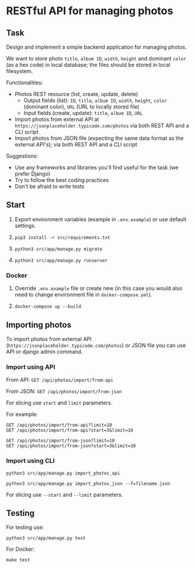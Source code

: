 # RESTful API for managing photos
## Task
Design and implement a simple backend application for managing photos.

We want to store photo `title`, `album ID`, `width`, `height` and dominant `color` (as a hex code) in local database; the files should be stored in local filesystem.

Functionalities:
- Photos REST resource (list, create, update, delete)
    - Output fields (list): `ID`, `title`, `album ID`, `width`, `height`, `color` (dominant color), `URL` (URL to locally stored file)
    - Input fields (create, update): `title`, `album ID`, `URL`
- Import photos from external API at `https://jsonplaceholder.typicode.com/photos` via both
REST API and a CLI script
- Import photos from JSON file (expecting the same data format as the external API's); via
both REST API and a CLI script

Suggestions:
- Use any frameworks and libraries you'll find useful for the task (we prefer Django)
- Try to follow the best coding practices
- Don't be afraid to write tests

## Start
1) Export environment variables (example in `.env.example`) or use default settings.

2) `pip3 install -r src/requirements.txt`

3) `python3 src/app/manage.py migrate`

4) `python3 src/app/manage.py runserver`

### Docker
1) Override `.env.example` file or create new (in this case you would also need to change environment file in `docker-compose.yml`).

2) `docker-compose up --build`

## Importing photos

To import photos from external API (`https://jsonplaceholder.typicode.com/photos`) or JSON file you can use API or django admin command.

### Import using API

From API: `GET /api/photos/import/from-api`

From JSON: `GET /api/photos/import/from-json`

For slicing use `start` and `limit` parameters.

For example:
```
GET /api/photos/import/from-api?limit=10
GET /api/photos/import/from-api?start=3&limit=10

GET /api/photos/import/from-json?limit=10
GET /api/photos/import/from-json?start=3&limit=10
```

### Import using CLI
`python3 src/app/manage.py import_photos_api`

`python3 src/app/manage.py import_photos_json --f=filename.json`

For slicing use `--start` and `--limit` parameters.

## Testing

For testing use:

`python3 src/app/manage.py test`

For Docker:

`make test`